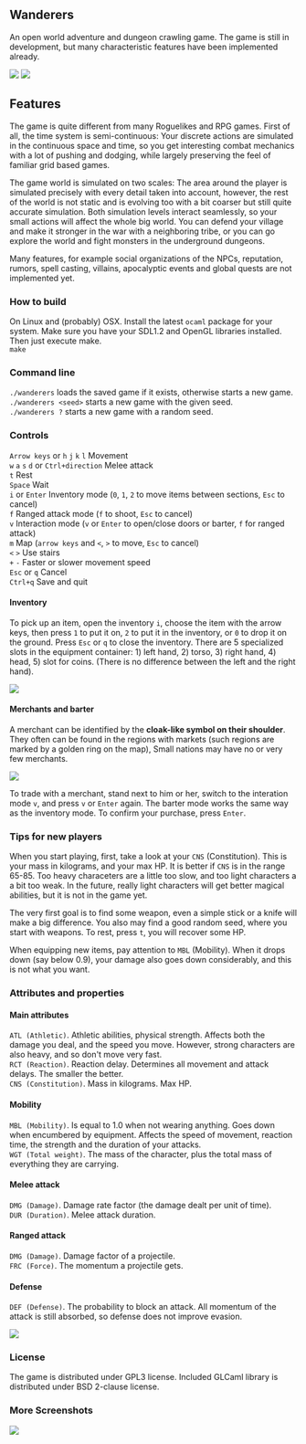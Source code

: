 
## Wanderers

An open world adventure and dungeon crawling game. The game is still in development, but many characteristic features have been implemented already.

[![](http://i.imgur.com/gkjrnxm.png)](http://i.imgur.com/nMRF8hu.png) 
[![](http://i.imgur.com/AfrrJeW.png)](http://i.imgur.com/JzH80Dy.png) 

## Features
  The game is quite different from many Roguelikes and RPG games. First of all, 
  the time system is semi-continuous: Your discrete actions are simulated in the
  continuous space and time, so you get interesting combat mechanics with
  a lot of pushing and dodging, while largely preserving the feel of familiar
  grid based games.  

  The game world is simulated on two scales: The area around the player is 
  simulated precisely with every detail taken into account, however, 
  the rest of the world is not static and is evolving too with a bit 
  coarser but still quite accurate simulation. Both simulation levels 
  interact seamlessly, so your small actions will affect the whole big world.
  You can defend your village and make it stronger in the war with a neighboring
  tribe, or you can go explore the world and fight monsters in 
  the underground dungeons.
  
  Many features, for example social organizations of the NPCs, reputation, rumors,
  spell casting, villains, apocalyptic events and global quests are not 
  implemented yet.

### How to build
On Linux and (probably) OSX. Install the latest `ocaml` package for your system.
Make sure you have your SDL1.2 and OpenGL libraries installed. Then just execute make.    
  `make`

### Command line
  `./wanderers` loads the saved game if it exists, otherwise starts a new game.   
  `./wanderers <seed>` starts a new game with the given seed.   
  `./wanderers ?` starts a new game with a random seed.

### Controls
`Arrow keys` or `h` `j` `k` `l` Movement  
`w` `a` `s` `d` or `Ctrl+direction` Melee attack   
`t` Rest   
`Space` Wait   
`i` or `Enter` Inventory mode (`0`, `1`, `2` to move items between sections, `Esc` to cancel)   
`f` Ranged attack mode (`f` to shoot, `Esc` to cancel)   
`v` Interaction mode (`v` or `Enter` to open/close doors or barter, `f` for ranged attack)   
`m` Map (`arrow keys` and `<`, `>` to move, `Esc` to cancel)    
`<` `>` Use stairs   
`+` `-` Faster or slower movement speed    
`Esc` or `q` Cancel   
`Ctrl+q` Save and quit   

#### Inventory
To pick up an item, open the inventory `i`, choose the item with the arrow keys,
then press `1` to put it on, `2` to put it in the inventory, or `0` to drop it on the ground.
Press `Esc` or `q` to close the inventory. There are 5 specialized slots in the equipment 
container: 1) left hand, 2) torso, 3) right hand, 4) head, 5) slot for coins. (There is no 
difference between the left and the right hand).

![](http://i.imgur.com/MphfbLn.png)

#### Merchants and barter
A merchant can be identified by the **cloak-like symbol on their shoulder**. 
They often can be found in the regions with markets (such regions are marked by a golden ring on the map),
Small nations may have no or very few merchants. 

![](http://i.imgur.com/fmyuHnA.png)

To trade with a merchant, stand next to him or her, switch to the interation mode `v`, and
press `v` or `Enter` again. The barter mode works the same way as the inventory mode.
To confirm your purchase, press `Enter`.

### Tips for new players
When you start playing, first, take a look at your `CNS` (Constitution).
This is your mass in kilograms, and your max HP. It is better if `CNS` is in the range 65-85.
Too heavy characeters are a little too slow, and too light characters a a bit too weak.
In the future, really light characters will get better magical abilities, but it is not in 
the game yet.

The very first goal is to find some weapon, even a simple stick or a knife will make a big 
difference. You also may find a good random seed, where you start with weapons. To rest, 
press `t`, you will recover some HP.

When equipping new items, pay attention to `MBL` (Mobility). When it drops down (say below 0.9), 
your damage also goes down considerably, and this is not what you want.

### Attributes and properties
#### Main attributes
`ATL (Athletic)`. Athletic abilities, physical strength. Affects both the damage you deal,
and the speed you move. However, strong characters are also heavy, and so don't move very fast.   
`RCT (Reaction)`. Reaction delay. Determines all movement and attack delays. The smaller the better.    
`CNS (Constitution)`. Mass in kilograms. Max HP.  

#### Mobility
`MBL (Mobility)`. Is equal to 1.0 when not wearing anything. Goes down when encumbered by equipment. 
Affects the speed of movement, reaction time, the strength and the duration of your attacks.    
`WGT (Total weight)`. The mass of the character, plus the total mass of everything they are carrying.

#### Melee attack
`DMG (Damage)`. Damage rate factor (the damage dealt per unit of time).  
`DUR (Duration)`. Melee attack duration.

#### Ranged attack
`DMG (Damage)`. Damage factor of a projectile.   
`FRC (Force)`. The momentum a projectile gets.  

#### Defense
`DEF (Defense)`. The probability to block an attack. All momentum of the attack is still absorbed,
so defense does not improve evasion.

![](http://i.imgur.com/SWRG9ws.png)

### License
The game is distributed under GPL3 license. 
Included GLCaml library is distributed under BSD 2-clause license.

### More Screenshots
[![](http://i.imgur.com/s9xubOd.png)](http://i.imgur.com/pwexIt1.png) 

<!-- [![](http://i.imgur.com/qyjsJ3E.png)](http://i.imgur.com/xbX6Pll.png)  -->